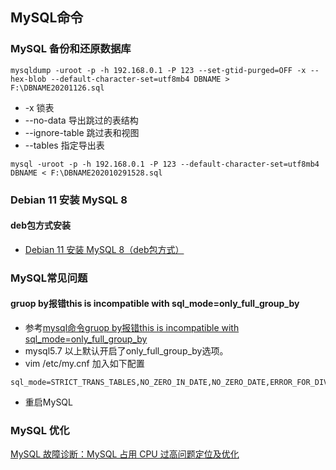 ## MySQL命令
### MySQL 备份和还原数据库
```
mysqldump -uroot -p -h 192.168.0.1 -P 123 --set-gtid-purged=OFF -x --hex-blob --default-character-set=utf8mb4 DBNAME > F:\DBNAME20201126.sql
```
* -x 锁表
* --no-data 导出跳过的表结构 
* --ignore-table 跳过表和视图
* --tables 指定导出表

```
mysql -uroot -p -h 192.168.0.1 -P 123 --default-character-set=utf8mb4  DBNAME < F:\DBNAME202010291528.sql
```

### Debian 11 安装 MySQL 8
#### deb包方式安装
* [Debian 11 安装 MySQL 8（deb包方式）](debian11mysql8.md)

### MySQL常见问题
#### gruop by报错this is incompatible with sql_mode=only_full_group_by 
* 参考[mysql命令gruop by报错this is incompatible with sql_mode=only_full_group_by](https://www.cnblogs.com/liyhbk/p/15649093.html)
* mysql5.7 以上默认开启了only_full_group_by选项。
* vim /etc/my.cnf 加入如下配置
``` shell
sql_mode=STRICT_TRANS_TABLES,NO_ZERO_IN_DATE,NO_ZERO_DATE,ERROR_FOR_DIVISION_BY_ZERO,NO_ENGINE_SUBSTITUTION
```
* 重启MySQL

### MySQL 优化
[MySQL 故障诊断：MySQL 占用 CPU 过高问题定位及优化](https://www.51cto.com/article/703691.html)